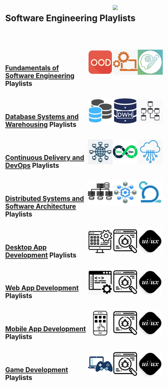 <a href="https://youtube.com/"><img align="right" width="160" src="/logos/youtube.png"></img></a>

# Software Engineering Playlists

<br><br>

<br>
<a href="/youtube-playlists/software-engineering/fundamentals-of-software-engineering.md"><img align="right" width="80" src="https://github.com/cs-MohamedAyman/cs-MohamedAyman/blob/master/logos/system-analysis.png"></img></a>
<a href="/youtube-playlists/software-engineering/fundamentals-of-software-engineering.md"><img align="right" width="80" src="https://github.com/cs-MohamedAyman/cs-MohamedAyman/blob/master/logos/software-engineering.png"></img></a>
<a href="/youtube-playlists/software-engineering/fundamentals-of-software-engineering.md"><img align="right" width="80" src="https://github.com/cs-MohamedAyman/cs-MohamedAyman/blob/master/logos/object-oriented-design.png"></img></a>
<br>

## [Fundamentals of Software Engineering](/youtube-playlists/software-engineering/fundamentals-of-software-engineering.md) Playlists

<br>
<a href="/youtube-playlists/software-engineering/database-systems-and-warehousing.md"><img align="right" width="80" src="https://github.com/cs-MohamedAyman/cs-MohamedAyman/blob/master/logos/database-design.png"></img></a>
<a href="/youtube-playlists/software-engineering/database-systems-and-warehousing.md"><img align="right" width="80" src="https://github.com/cs-MohamedAyman/cs-MohamedAyman/blob/master/logos/data-warehousing.png"></img></a>
<a href="/youtube-playlists/software-engineering/database-systems-and-warehousing.md"><img align="right" width="80" src="https://github.com/cs-MohamedAyman/cs-MohamedAyman/blob/master/logos/database-systems.png"></img></a>
<br>

## [Database Systems and Warehousing](/youtube-playlists/software-engineering/database-systems-and-warehousing.md) Playlists

<br>
<a href="/youtube-playlists/software-engineering/continuous-delivery-and-devops.md"><img align="right" width="80" src="https://github.com/cs-MohamedAyman/cs-MohamedAyman/blob/master/logos/cloud-computing.png"></img></a>
<a href="/youtube-playlists/software-engineering/continuous-delivery-and-devops.md"><img align="right" width="80" src="https://github.com/cs-MohamedAyman/cs-MohamedAyman/blob/master/logos/devops.png"></img></a>
<a href="/youtube-playlists/software-engineering/continuous-delivery-and-devops.md"><img align="right" width="80" src="https://github.com/cs-MohamedAyman/cs-MohamedAyman/blob/master/logos/computer-networks.png"></img></a>
<br>

## [Continuous Delivery and DevOps](/youtube-playlists/software-engineering/continuous-delivery-and-devops.md) Playlists

<br>
<a href="/youtube-playlists/software-engineering/distributed-systems-and-software-architecture.md"><img align="right" width="80" src="https://github.com/cs-MohamedAyman/cs-MohamedAyman/blob/master/logos/systems-development-methodologies.png"></img></a>
<a href="/youtube-playlists/software-engineering/distributed-systems-and-software-architecture.md"><img align="right" width="80" src="https://github.com/cs-MohamedAyman/cs-MohamedAyman/blob/master/logos/software-architecture.png"></img></a>
<a href="/youtube-playlists/software-engineering/distributed-systems-and-software-architecture.md"><img align="right" width="80" src="https://github.com/cs-MohamedAyman/cs-MohamedAyman/blob/master/logos/distributed-systems.png"></img></a>
<br>

## [Distributed Systems and Software Architecture](/youtube-playlists/software-engineering/distributed-systems-and-software-architecture.md) Playlists

<br>
<a href="/youtube-playlists/software-engineering/desktop-app-development.md"><img align="right" width="80" src="https://github.com/cs-MohamedAyman/cs-MohamedAyman/blob/master/logos/ui-ux.png"></img></a>
<a href="/youtube-playlists/software-engineering/desktop-app-development.md"><img align="right" width="80" src="https://github.com/cs-MohamedAyman/cs-MohamedAyman/blob/master/logos/software-testing.png"></img></a>
<a href="/youtube-playlists/software-engineering/desktop-app-development.md"><img align="right" width="80" src="https://github.com/cs-MohamedAyman/cs-MohamedAyman/blob/master/logos/desktop-development.png"></img></a>
<br>

## [Desktop App Development](/youtube-playlists/software-engineering/desktop-app-development.md) Playlists

<br>
<a href="/youtube-playlists/software-engineering/web-app-development.md"><img align="right" width="80" src="https://github.com/cs-MohamedAyman/cs-MohamedAyman/blob/master/logos/ui-ux.png"></img></a>
<a href="/youtube-playlists/software-engineering/web-app-development.md"><img align="right" width="80" src="https://github.com/cs-MohamedAyman/cs-MohamedAyman/blob/master/logos/software-testing.png"></img></a>
<a href="/youtube-playlists/software-engineering/web-app-development.md"><img align="right" width="80" src="https://github.com/cs-MohamedAyman/cs-MohamedAyman/blob/master/logos/web-development.png"></img></a>
<br>

## [Web App Development](/youtube-playlists/software-engineering/web-app-development.md) Playlists

<br>
<a href="/youtube-playlists/software-engineering/mobile-app-development.md"><img align="right" width="80" src="https://github.com/cs-MohamedAyman/cs-MohamedAyman/blob/master/logos/ui-ux.png"></img></a>
<a href="/youtube-playlists/software-engineering/mobile-app-development.md"><img align="right" width="80" src="https://github.com/cs-MohamedAyman/cs-MohamedAyman/blob/master/logos/software-testing.png"></img></a>
<a href="/youtube-playlists/software-engineering/mobile-app-development.md"><img align="right" width="80" src="https://github.com/cs-MohamedAyman/cs-MohamedAyman/blob/master/logos/mobile-development.png"></img></a>
<br>

## [Mobile App Development](/youtube-playlists/software-engineering/mobile-app-development.md) Playlists

<br>
<a href="/youtube-playlists/software-engineering/game-development.md"><img align="right" width="80" src="https://github.com/cs-MohamedAyman/cs-MohamedAyman/blob/master/logos/ui-ux.png"></img></a>
<a href="/youtube-playlists/software-engineering/game-development.md"><img align="right" width="80" src="https://github.com/cs-MohamedAyman/cs-MohamedAyman/blob/master/logos/software-testing.png"></img></a>
<a href="/youtube-playlists/software-engineering/game-development.md"><img align="right" width="80" src="https://github.com/cs-MohamedAyman/cs-MohamedAyman/blob/master/logos/game-development.png"></img></a>
<br>

## [Game Development](/youtube-playlists/software-engineering/game-development.md) Playlists
